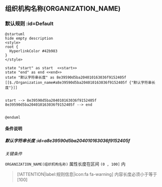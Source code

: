 ## 组织机构名称(ORGANIZATION_NAME) <!-- {docsify-ignore-all} -->

   

### 默认规则 :id=Default

```plantuml
@startuml
hide empty description
<style>
root {
  HyperlinkColor #42b983
}
</style>

state "start" as start  <<start>>
state "end" as end <<end>>
state "默认字符串长度" as 8e39590d5ba204010163036f9152405f [[$./Organization_name#a8e39590d5ba204010163036f9152405f {"默认字符串长度"}]]


start --> 8e39590d5ba204010163036f9152405f 
8e39590d5ba204010163036f9152405f --> end 


@enduml
```

#### 条件说明

##### 默认字符串长度 :id=a8e39590d5ba204010163036f9152405f


*关键条件*


`ORGANIZATION_NAME(组织机构名称)` 属性长度在区间 `(0 , 100]` 内

> [!ATTENTION|label:规则信息|icon:fa fa-warning]
> 内容长度必须小于等于[100]








